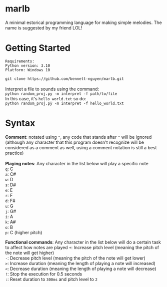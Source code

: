 # marlb
A minimal estorical programming language for making simple melodies. The name is suggested by my friend LOL!

# Getting Started
```
Requirements:
Python version: 3.10
Platform: Windows 10
```
`git clone https://github.com/bennett-nguyen/marlb.git`
<br>
<br>
Interpret a file to sounds using the command:
<br>
`python random_proj.py -m interpret -f path/to/file`
<br>
In this case, it's `hello_world.txt` so do:
<br>
`python random_proj.py -m interpret -f hello_world.txt`

# Syntax
**Comment**: notated using `"`, any code that stands after `"` will be ignored (although any character that this program doesn't recognize will be considered as a comment as well, using a comment notation is still a best practice)
<br><br>
**Playing notes**:
Any character in the list below will play a specific note
<br>
`q`: C
<br>
`a`: C#
<br>
`w`: D
<br>
`s`: D#
<br>
`e`: E
<br>
`r`: F
<br>
`d`: F#
<br>
`u`: G
<br>
`j`: G#
<br>
`i`: A
<br>
`k`: A#
<br>
`o`: B
<br>
`p`: C (higher pitch)

**Functional commands**:
Any character in the list below will do a certain task to affect how notes are played
`+`: Increase pitch level (meaning the pitch of the note will get higher)
<br>
`-`: Decrease pitch level (meaning the pitch of the note will get lower)
<br>
`>`: Increase duration (meaning the length of playing a note will increased)
<br>
`<`: Decrease duration (meaning the length of playing a note will decrease)
<br>
`!`: Stop the execution for 0.5 seconds
<br>
`:`: Reset duration to `300ms` and pitch level to `2` 
